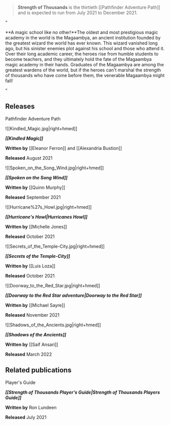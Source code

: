 > **Strength of Thousands** is the thirtieth [[Pathfinder Adventure Path]] and is expected to run from July 2021 to December 2021.



“

**A magic school like no other!**The oldest and most prestigious magic academy in the world is the Magaambya, an ancient institution founded by the greatest wizard the world has ever known. This wizard vanished long ago, but his sinister enemies plot against his school and those who attend it. Over their long academic career, the heroes rise from humble students to become teachers, and they ultimately hold the fate of the Magaambya magic academy in their hands. Graduates of the Magaambya are among the greatest wardens of the world, but if the heroes can't marshal the strength of thousands who have come before them, the venerable Magaambya might fall!

”


## Releases



Pathfinder Adventure Path


![[Kindled_Magic.jpg|right+hmed]] 


***[[Kindled Magic]]***

**Written by** [[Eleanor Ferron]] and [[Alexandria Bustion]]

**Released** August 2021





![[Spoken_on_the_Song_Wind.jpg|right+hmed]] 


***[[Spoken on the Song Wind]]***

**Written by** [[Quinn Murphy]]

**Released** September 2021





![[Hurricane%27s_Howl.jpg|right+hmed]] 


***[[Hurricane's Howl|Hurricanes Howl]]***

**Written by** [[Michelle Jones]]

**Released** October 2021





![[Secrets_of_the_Temple-City.jpg|right+hmed]] 


***[[Secrets of the Temple-City]]***

**Written by** [[Luis Loza]]

**Released** October 2021





![[Doorway_to_the_Red_Star.jpg|right+hmed]] 


***[[Doorway to the Red Star adventure|Doorway to the Red Star]]***

**Written by** [[Michael Sayre]]

**Released** November 2021





![[Shadows_of_the_Ancients.jpg|right+hmed]] 


***[[Shadows of the Ancients]]***

**Written by** [[Saif Ansari]]

**Released** March 2022






## Related publications



Player's Guide




***[[Strength of Thousands Player's Guide|Strength of Thousands Players Guide]]***

**Written by** Ron Lundeen

**Released** July 2021











